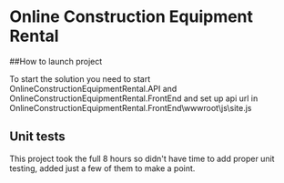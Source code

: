 **Online Construction Equipment Rental**
=======

##How to launch project

To start the solution you need to start OnlineConstructionEquipmentRental.API and OnlineConstructionEquipmentRental.FrontEnd and set up api url in OnlineConstructionEquipmentRental.FrontEnd\wwwroot\js\site.js

## Unit tests

This project took the full 8 hours so didn't have time to add proper unit testing, added just a few of them to make a point.